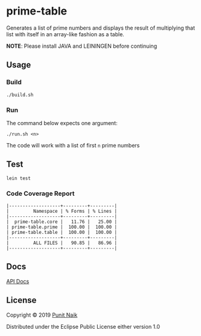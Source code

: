 # prime-table

Generates a list of prime numbers and displays the result of multiplying that list with itself
in an array-like fashion as a table.

**NOTE**: Please install JAVA and LEININGEN before continuing

## Usage

### Build

```
./build.sh
```
### Run

The command below expects one argument:

```
./run.sh <n>
```

The code will work with a list of first `n` prime numbers

## Test

```
lein test
```

### Code Coverage Report

```
|-------------------+---------+---------|
|         Namespace | % Forms | % Lines |
|-------------------+---------+---------|
|  prime-table.core |   11.76 |   25.00 |
| prime-table.prime |  100.00 |  100.00 |
| prime-table.table |  100.00 |  100.00 |
|-------------------+---------+---------|
|         ALL FILES |   90.85 |   86.96 |
|-------------------+---------+---------|
```

## Docs

[API Docs](https://punit-naik.github.io/prime-table/)

## License

Copyright © 2019 [Punit Naik](https://github.com/punit-naik)

Distributed under the Eclipse Public License either version 1.0
